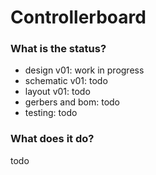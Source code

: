 # Controllerboard
### What is the status?
- design v01: work in progress
- schematic v01: todo
- layout v01: todo
- gerbers and bom: todo
- testing: todo
### What does it do?
todo
